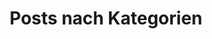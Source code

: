 ---
title: "Posts nach Kategorien"
permalink: /categories/
layout: categories
author_profile: false
---